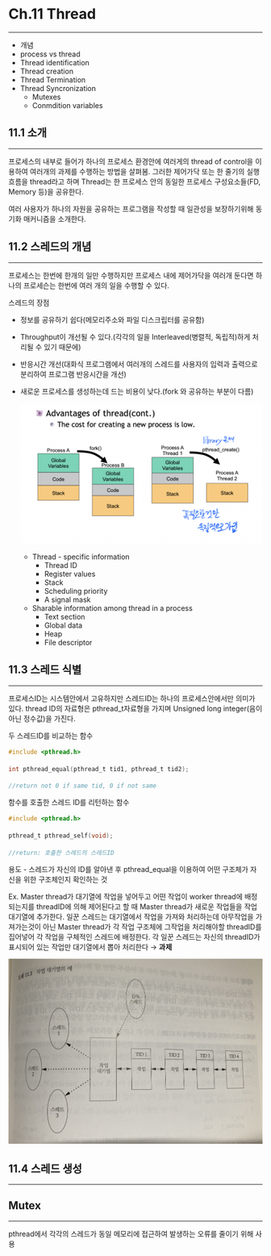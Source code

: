 # Ch.11 Thread

---

- 개념
- process vs thread
- Thread identification
- Thread creation
- Thread Termination
- Thread Syncronization
    - Mutexes
    - Conmdition variables

## 11.1 소개

---

 프로세스의 내부로 들어가 하나의 프로세스 환경안에 여러게의 thread of control을 이용하여 여러개의 과제를 수행하는 방법을 살펴봄. 그러한 제어가닥 또는 한 줄기의 실행흐름을 thread라고 하며 Thread는 한 프로세스 안의 동일한 프로세스 구성요소들(FD, Memory 등)을 공유한다.

 여러 사용자가 하나의 자원을 공유하는 프로그램을 작성할 때 일관성을 보장하기위해 동기화 매커니즘을 소개한다.

## 11.2 스레드의 개념

---

프로세스는 한번에 한개의 일만 수행하지만 프로세스 내에 제어가닥을 여러개 둔다면 하나의 프로세슨는 한번에 여러 개의 일을 수행할 수 있다.

스레드의 장점

- 정보를 공유하기 쉽다(메모리주소와 파일 디스크립터를 공유함)
- Throughput이 개선될 수 있다.(각각의 일을 Interleaved(병렬적, 독립적)하게 처리될 수 있기 때문에)
- 반응시간 개선(대화식 프로그램에서 여러개의 스레드를 사용자의 입력과 출력으로 분리하여 프로그램 반응시간을 개선)
- 새로운 프로세스를 생성하는데 드는 비용이 낮다.(fork 와 공유하는 부분이 다름)
    
    ![Untitled](Ch%2011%20Thread%20d85fdd666d434d73a9280ad152495fef/Untitled.png)
    
    - Thread - specific information
        - Thread ID
        - Register values
        - Stack
        - Scheduling priority
        - A signal mask
    - Sharable information among thread in a process
        - Text section
        - Global data
        - Heap
        - File descriptor

## 11.3 스레드 식별

---

 프로세스ID는 시스템안에서 고유하지만 스레드ID는 하나의 프로세스안에서만 의미가 있다. thread ID의 자료형은 pthread_t자료형을 가지며 Unsigned long integer(음이아닌 정수값)을  가진다.

두 스레드ID를 비교하는 함수

```c
#include <pthread.h>

int pthread_equal(pthread_t tid1, pthread_t tid2);

//return not 0 if same tid, 0 if not same 
```

함수를 호출한 스레드 ID를 리턴하는 함수

```c
#include <pthread.h>

pthread_t pthread_self(void);

//return: 호출한 스레드의 스레드ID
```

용도 - 스레드가 자신의 ID를 알아낸 후 pthread_equal을 이용하여 어떤 구조체가 자신을 위한 구조체인지 확인하는 것

Ex. Master thread가 대기열에 작업을 넣어두고 어떤 작업이 worker thread에 배정되는지를 threadID에 의해 제어된다고 할 때 Master thread가 새로운 작업들을 작업 대기열에 추가한다. 일꾼 스레드는 대기열에서 작업을 가져와 처리하는데 아무작업을 가져가는것이 아닌 Master thread가 각 작업 구조체에 그작업을 처리해야할 threadID를 집어넣어 각 작업을 구체적인 스레드에 배정한다. 각 일꾼 스레드는 자신의 threadID가 표시되어 있는 작업만 대기열에서 뽑아 처리한다 → **과제**

![IMG_0214.jpg](Ch%2011%20Thread%20d85fdd666d434d73a9280ad152495fef/IMG_0214.jpg)

## 11.4 스레드 생성

---

## Mutex

---

pthread에서 각각의 스레드가 동일 메모리에 접근하여 발생하는 오류를 줄이기 위해 사용